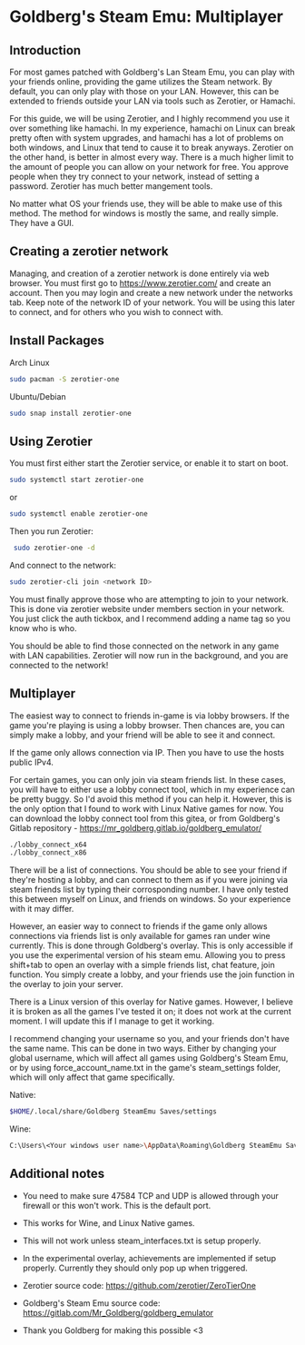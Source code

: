 # Goldberg's Steam Emu: Multiplayer


## Introduction

For most games patched with Goldberg's Lan Steam Emu, you can play with your friends online, providing the game utilizes the Steam network.
By default, you can only play with those on your LAN. However, this can be extended to friends outside your LAN via tools such as Zerotier, or Hamachi.

For this guide, we will be using Zerotier, and I highly recommend you use it over something like hamachi. 
In my experience, hamachi on Linux can break pretty often with system upgrades, and hamachi has a lot of problems on both windows, and Linux that tend to cause it to break anyways. Zerotier on the other hand, is better in almost every way. There is a much higher limit to the amount of people you can allow on your network for free. You approve
people when they try connect to your network, instead of setting a password. Zerotier has much better mangement tools.

No matter what OS your friends use, they will be able to make use of this method. The method for windows is mostly the same, and really simple. They have a GUI.

## Creating a zerotier network

Managing, and creation of a zerotier network is done entirely via web browser.
You must first go to https://www.zerotier.com/ and create an account. Then you may login and create a new network under the networks tab.
Keep note of the network ID of your network. You will be using this later to connect, and for others who you wish to connect with.

## Install Packages

Arch Linux 
```sh
sudo pacman -S zerotier-one
```
Ubuntu/Debian 
```sh
sudo snap install zerotier-one
```

## Using Zerotier

You must first either start the Zerotier service, or enable it to start on boot.
```sh
sudo systemctl start zerotier-one
```
or
```sh
sudo systemctl enable zerotier-one
```
Then you run Zerotier:
```sh
 sudo zerotier-one -d
```
And connect to the network: 
```sh
sudo zerotier-cli join <network ID>
```
You must finally approve those who are attempting to join to your network. This is done via zerotier website under members section in your network. You just click the auth tickbox, and I recommend adding a name tag so you know who is who.

You should be able to find those connected on the network in any game with LAN capabilities.
Zerotier will now run in the background, and you are connected to the network! 

## Multiplayer

The easiest way to connect to friends in-game is via lobby browsers. 
If the game you're playing is using a lobby browser. Then chances are, you can simply make a lobby, and your friend will be able to see it and connect.

If the game only allows connection via IP. Then you have to use the hosts public IPv4.

For certain games, you can only join via steam friends list.
In these cases, you will have to either use a lobby connect tool, which in my experience can be pretty buggy. So I'd avoid this method if you can help it. However, this is the only option that I found to work with Linux Native games for now.
You can download the lobby connect tool from this gitea, or from Goldberg's Gitlab repository - https://mr_goldberg.gitlab.io/goldberg_emulator/
```sh
./lobby_connect_x64
./lobby_connect_x86
```
There will be a list of connections. You should be able to see your friend if they're hosting a lobby, and can connect to them as if you were joining via steam friends list by typing their corrosponding number.
I have only tested this between myself on Linux, and friends on windows. So your experience with it may differ. 

However, an easier way to connect to friends if the game only allows connections via friends list is only available for games ran under wine currently.
This is done through Goldberg's overlay. This is only accessible if you use the experimental version of his steam emu. Allowing you to press shift+tab to open an overlay with a simple friends list, chat feature, join function.
You simply create a lobby, and your friends use the join function in the overlay to join your server.

There is a Linux version of this overlay for Native games. However, I believe it is broken as all the games I've tested it on; it does not work at the current moment. I will update this if I manage to get it working.

I recommend changing your username so you, and your friends don't have the same name. This can be done in two ways. Either by changing your global username, which will affect all games using Goldberg's Steam Emu, or by using force_account_name.txt in the game's steam_settings folder, which will only affect that game specifically.

Native:
```sh
$HOME/.local/share/Goldberg SteamEmu Saves/settings
```
Wine:
```sh
C:\Users\<Your windows user name>\AppData\Roaming\Goldberg SteamEmu Saves\settings
```
## Additional notes

- You need to make sure 47584 TCP and UDP is allowed through your firewall or this won't work. This is the default port.

- This works for Wine, and Linux Native games.

- This will not work unless steam_interfaces.txt is setup properly.

- In the experimental overlay, achievements are implemented if setup properly. Currently they should only pop up when triggered. 

- Zerotier source code: https://github.com/zerotier/ZeroTierOne

- Goldberg's Steam Emu source code: https://gitlab.com/Mr_Goldberg/goldberg_emulator

- Thank you Goldberg for making this possible <3